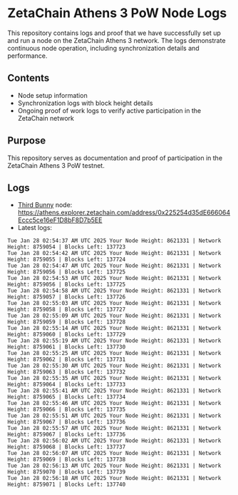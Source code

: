 # ZetaChain Athens 3 PoW Node Logs
This repository contains logs and proof that we have successfully set up and run a node on the ZetaChain Athens 3 network. The logs demonstrate continuous node operation, including synchronization details and performance.

## Contents
- Node setup information
- Synchronization logs with block height details
- Ongoing proof of work logs to verify active participation in the ZetaChain network

## Purpose
This repository serves as documentation and proof of participation in the ZetaChain Athens 3 PoW testnet.

## Logs

- [Third Bunny](https://thirdbunny.xyz/) node: https://athens.explorer.zetachain.com/address/0x225254d35dE666064Eccc5ce16eF1D8bF8D7b5EE
- Latest logs:
```
Tue Jan 28 02:54:37 AM UTC 2025 Your Node Height: 8621331 | Network Height: 8759054 | Blocks Left: 137723
Tue Jan 28 02:54:42 AM UTC 2025 Your Node Height: 8621331 | Network Height: 8759055 | Blocks Left: 137724
Tue Jan 28 02:54:47 AM UTC 2025 Your Node Height: 8621331 | Network Height: 8759056 | Blocks Left: 137725
Tue Jan 28 02:54:53 AM UTC 2025 Your Node Height: 8621331 | Network Height: 8759056 | Blocks Left: 137725
Tue Jan 28 02:54:58 AM UTC 2025 Your Node Height: 8621331 | Network Height: 8759057 | Blocks Left: 137726
Tue Jan 28 02:55:03 AM UTC 2025 Your Node Height: 8621331 | Network Height: 8759058 | Blocks Left: 137727
Tue Jan 28 02:55:09 AM UTC 2025 Your Node Height: 8621331 | Network Height: 8759059 | Blocks Left: 137728
Tue Jan 28 02:55:14 AM UTC 2025 Your Node Height: 8621331 | Network Height: 8759060 | Blocks Left: 137729
Tue Jan 28 02:55:19 AM UTC 2025 Your Node Height: 8621331 | Network Height: 8759061 | Blocks Left: 137730
Tue Jan 28 02:55:25 AM UTC 2025 Your Node Height: 8621331 | Network Height: 8759062 | Blocks Left: 137731
Tue Jan 28 02:55:30 AM UTC 2025 Your Node Height: 8621331 | Network Height: 8759063 | Blocks Left: 137732
Tue Jan 28 02:55:35 AM UTC 2025 Your Node Height: 8621331 | Network Height: 8759064 | Blocks Left: 137733
Tue Jan 28 02:55:41 AM UTC 2025 Your Node Height: 8621331 | Network Height: 8759065 | Blocks Left: 137734
Tue Jan 28 02:55:46 AM UTC 2025 Your Node Height: 8621331 | Network Height: 8759066 | Blocks Left: 137735
Tue Jan 28 02:55:51 AM UTC 2025 Your Node Height: 8621331 | Network Height: 8759067 | Blocks Left: 137736
Tue Jan 28 02:55:57 AM UTC 2025 Your Node Height: 8621331 | Network Height: 8759067 | Blocks Left: 137736
Tue Jan 28 02:56:02 AM UTC 2025 Your Node Height: 8621331 | Network Height: 8759068 | Blocks Left: 137737
Tue Jan 28 02:56:07 AM UTC 2025 Your Node Height: 8621331 | Network Height: 8759069 | Blocks Left: 137738
Tue Jan 28 02:56:13 AM UTC 2025 Your Node Height: 8621331 | Network Height: 8759070 | Blocks Left: 137739
Tue Jan 28 02:56:18 AM UTC 2025 Your Node Height: 8621331 | Network Height: 8759071 | Blocks Left: 137740
```
